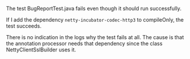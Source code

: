 The test BugReportTest.java fails even though it should run successfully.

If I add the dependency `netty-incubator-codec-http3` to compileOnly, the test succeeds.

There is no indication in the logs why the test fails at all. The cause is that the annotation processor
needs that dependency since the class NettyClientSslBuilder uses it.